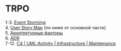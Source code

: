 # TRPO

1-3. [Event Storming](https://miro.com/app/board/uXjVNLtpv6c=/)  
4. [User Story Map](https://miro.com/app/board/uXjVNLtpv6c=/) (по ниже от основной части)  
5. [Архитектурные факторы](https://github.com/GsG-bOIIZ/TRPO/blob/main/1.%20%D0%98%D1%81%D1%85%D0%BE%D0%B4%D0%BD%D1%8B%D0%B5%20%D1%81%D0%B2%D0%B5%D0%B4%D0%B5%D0%BD%D0%B8%D1%8F/%D0%90%D1%80%D1%85%D0%B8%D1%82%D0%B5%D0%BA%D1%82%D1%83%D1%80%D0%BD%D1%8B%D0%B5%20%D1%84%D0%B0%D0%BA%D1%82%D0%BE%D1%80%D1%8B.md)  
6. [ADR](https://github.com/GsG-bOIIZ/TRPO/tree/main/ADR)  
7-12. [C4 | UML:Activity | Infrastructure | Maintenance](https://github.com/GsG-bOIIZ/TRPO/tree/main/2.%20%D0%A2%D0%B5%D1%85%D0%BD%D0%B8%D1%87%D0%B5%D1%81%D0%BA%D0%B8%D0%B9%20%D0%BF%D1%80%D0%BE%D0%B5%D0%BA%D1%82)